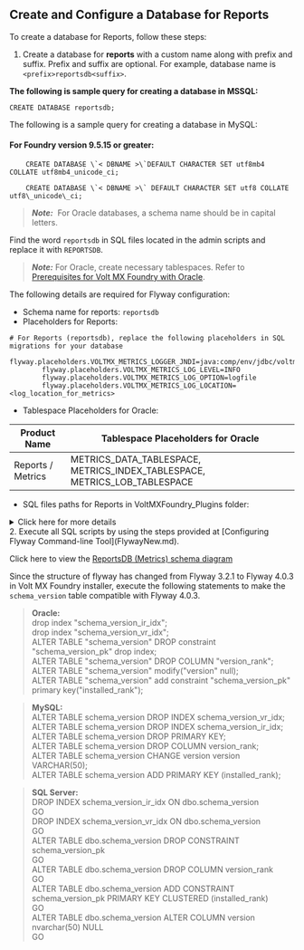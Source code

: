                               

Create and Configure a Database for Reports
-------------------------------------------

To create a database for Reports, follow these steps:

1.  Create a database for **reports** with a custom name along with prefix and suffix. Prefix and suffix are optional. For example, database name is `<prefix>reportsdb<suffix>`.
    
**The following is sample query for creating a database in MSSQL:**
    
    CREATE DATABASE reportsdb;
    
The following is a sample query for creating a database in MySQL:

#### For Foundry version 9.5.15 or greater:

```
    CREATE DATABASE \`< DBNAME >\`DEFAULT CHARACTER SET utf8mb4 COLLATE utf8mb4_unicode_ci;
```
```
    CREATE DATABASE \`< DBNAME >\` DEFAULT CHARACTER SET utf8 COLLATE utf8\_unicode\_ci;
```
    
> **_Note:_**  For Oracle databases, a schema name should be in capital letters.  
      
Find the word `reportsdb` in SQL files located in the admin scripts and replace it with `REPORTSDB`.
    
> **_Note:_** For Oracle, create necessary tablespaces. Refer to [Prerequisites for Volt MX Foundry with Oracle](Database_Prerequsites.md#prerequisites-for-volt-mx-foundry-with-oracle).
    
The following details are required for Flyway configuration:
    
*   Schema name for reports: `reportsdb`
*   Placeholders for Reports:
```
# For Reports (reportsdb), replace the following placeholders in SQL migrations for your database
        flyway.placeholders.VOLTMX_METRICS_LOGGER_JNDI=java:comp/env/jdbc/voltmxreports
        flyway.placeholders.VOLTMX_METRICS_LOG_LEVEL=INFO
        flyway.placeholders.VOLTMX_METRICS_LOG_OPTION=logfile
        flyway.placeholders.VOLTMX_METRICS_LOG_LOCATION=<log_location_for_metrics> 
```
*   Tablespace Placeholders for Oracle:
        
| Product Name | Tablespace Placeholders for Oracle |
| --- | --- |
| Reports / Metrics | METRICS\_DATA\_TABLESPACE, METRICS\_INDEX\_TABLESPACE, METRICS\_LOB\_TABLESPACE |
        
*   SQL files paths for Reports in VoltMXFoundry\_Plugins folder:
        
        
<details close markdown="block"><summary>Click here for more details</summary>
        
| Path for SQL files in the VoltMXFoundry\_Plugins folder | Database | Component |
| --- | --- | --- |
| \\VoltMXFoundry\_Plugins\\middleware\\reportsdb\_mysql | MySQL | ReportsDB   |
| \\VoltMXFoundry\_Plugins\\middleware\\reportsdb\_oracle | Oracle |
| \\VoltMXFoundry\_Plugins\\middleware\\reportsdb\_mssql | SQL Server |
</details>       
2.  Execute all SQL scripts by using the steps provided at [Configuring Flyway Command-line Tool](FlywayNew.md).
    
Click here to view the [ReportsDB (Metrics) schema diagram](http://docs.voltmx.com/8_x_PDFs/MFSchema_Diagrams/metrics.png)
    

Since the structure of flyway has changed from Flyway 3.2.1 to Flyway 4.0.3 in Volt MX Foundry installer, execute the following statements to make the `schema_version` table compatible with Flyway 4.0.3.

>**Oracle:**  
drop index "schema\_version\_ir\_idx";  
drop index "schema\_version\_vr\_idx";  
ALTER TABLE "schema\_version" DROP constraint "schema\_version\_pk" drop index;  
ALTER TABLE "schema\_version" DROP COLUMN "version\_rank";  
ALTER TABLE "schema\_version" modify("version" null);  
ALTER TABLE "schema\_version" add constraint "schema\_version\_pk" primary key("installed\_rank");  
  
>**MySQL:**  
ALTER TABLE schema\_version DROP INDEX schema\_version\_vr\_idx;  
ALTER TABLE schema\_version DROP INDEX schema\_version\_ir\_idx;  
ALTER TABLE schema\_version DROP PRIMARY KEY;  
ALTER TABLE schema\_version DROP COLUMN version\_rank;  
ALTER TABLE schema\_version CHANGE version version VARCHAR(50);  
ALTER TABLE schema\_version ADD PRIMARY KEY (installed\_rank);  
  
  
>**SQL Server:**  
DROP INDEX schema\_version\_ir\_idx ON dbo.schema\_version  
GO  
DROP INDEX schema\_version\_vr\_idx ON dbo.schema\_version  
GO  
ALTER TABLE dbo.schema\_version DROP CONSTRAINT schema\_version\_pk  
GO  
ALTER TABLE dbo.schema\_version DROP COLUMN version\_rank  
GO  
ALTER TABLE dbo.schema\_version ADD CONSTRAINT schema\_version\_pk PRIMARY KEY CLUSTERED (installed\_rank)  
GO  
ALTER TABLE dbo.schema\_version ALTER COLUMN version nvarchar(50) NULL  
GO
